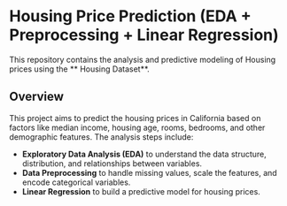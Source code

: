# Housing Price Prediction (EDA + Preprocessing + Linear Regression)

This repository contains the analysis and predictive modeling of Housing prices using the ** Housing Dataset**. 

## Overview

This project aims to predict the housing prices in California based on factors like median income, housing age, rooms, bedrooms, and other demographic features. The analysis steps include:
- **Exploratory Data Analysis (EDA)** to understand the data structure, distribution, and relationships between variables.
- **Data Preprocessing** to handle missing values, scale the features, and encode categorical variables.
- **Linear Regression** to build a predictive model for housing prices.



